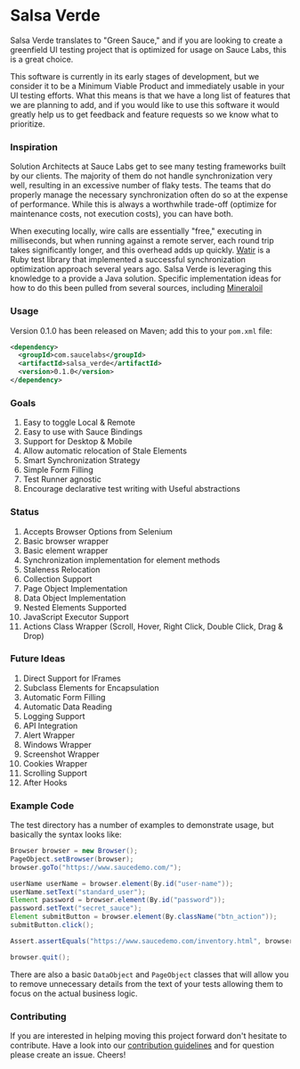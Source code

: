 # Salsa Verde

Salsa Verde translates to "Green Sauce," and if you are looking to create a greenfield UI testing project that is optimized for usage on Sauce Labs, this is a great choice.

This software is currently in its early stages of development, but we consider it to be a Minimum Viable Product and immediately usable in your UI testing efforts.  What this means is that we have a long list of features that we are planning to add,  and if you would like to use this software it would greatly help us to get feedback and  feature requests so we know what to prioritize.

### Inspiration

Solution Architects at Sauce Labs get to see many testing frameworks built by our clients. The majority of them do not handle synchronization very well, resulting in an excessive number of flaky tests. The teams that do properly manage the necessary synchronization often do so at the expense of performance. While this is always a worthwhile trade-off (optimize for maintenance costs, not execution costs), you can have both.

When executing locally, wire calls are essentially "free," executing in milliseconds, but when running against a remote server, each round trip takes significantly longer, and this overhead adds up quickly. [Watir](https://watir.com) is a Ruby test library that implemented a successful synchronization optimization approach several years ago. Salsa Verde is  leveraging this knowledge to a provide a Java solution. Specific implementation ideas for how to do this been pulled from several sources, including [Mineraloil](https://github.com/titusfortner/mineraloil-selenium)

### Usage

Version 0.1.0 has been released on Maven; add this to your `pom.xml` file:

```xml
<dependency>
  <groupId>com.saucelabs</groupId>
  <artifactId>salsa_verde</artifactId>
  <version>0.1.0</version>
</dependency>
```

### Goals

1. Easy to toggle Local & Remote
1. Easy to use with Sauce Bindings
1. Support for Desktop & Mobile
1. Allow automatic relocation of Stale Elements
1. Smart Synchronization Strategy
1. Simple Form Filling
1. Test Runner agnostic
1. Encourage declarative test writing with Useful abstractions 

### Status

1. Accepts Browser Options from Selenium
1. Basic browser wrapper
1. Basic element wrapper
1. Synchronization implementation for element methods
1. Staleness Relocation
1. Collection Support
1. Page Object Implementation
1. Data Object Implementation
1. Nested Elements Supported
1. JavaScript Executor Support
1. Actions Class Wrapper (Scroll, Hover, Right Click, Double Click, Drag & Drop)

### Future Ideas

1. Direct Support for IFrames
1. Subclass Elements for Encapsulation
1. Automatic Form Filling
1. Automatic Data Reading
1. Logging Support
1. API Integration
1. Alert Wrapper
1. Windows Wrapper
1. Screenshot Wrapper
1. Cookies Wrapper
1. Scrolling Support
1. After Hooks

### Example Code

 The test directory has a number of examples to demonstrate usage, but basically the syntax looks like:
 
 ```java
Browser browser = new Browser();
PageObject.setBrowser(browser);
browser.goTo("https://www.saucedemo.com/");

userName userName = browser.element(By.id("user-name"));
userName.setText("standard_user");
Element password = browser.element(By.id("password"));
password.setText("secret_sauce");
Element submitButton = browser.element(By.className("btn_action"));
submitButton.click();

Assert.assertEquals("https://www.saucedemo.com/inventory.html", browser.getCurrentUrl())

browser.quit();
```

There are also a basic `DataObject` and `PageObject` classes that will allow you to
remove unnecessary details from the text of your tests allowing them to focus on 
the actual business logic.

### Contributing

If you are interested in helping moving this project forward don't hesitate to contribute. Have a look into our [contribution guidelines](https://github.com/saucelabs/salsa_verde/blob/master/CONTRIBUTING.md) and for question please create an issue. Cheers!